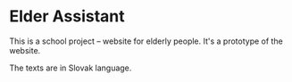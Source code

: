 # Elder Assistant

This is a school project – website for elderly people. It's a prototype of the website.

The texts are in Slovak language.
